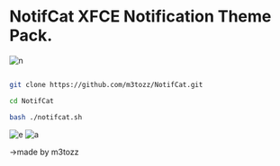 # NotifCat XFCE Notification Theme Pack.


![n](https://user-images.githubusercontent.com/79897762/235468495-fda40073-cb0d-4f6c-95bc-b20921edfba0.png)

```bash

git clone https://github.com/m3tozz/NotifCat.git 
```
```bash
cd NotifCat 
```
```bash
bash ./notifcat.sh
```
![e](https://user-images.githubusercontent.com/79897762/235957576-1b199142-917a-40cc-a9e2-d2c2a7cd49e2.png)
![a](https://user-images.githubusercontent.com/79897762/235471983-c7ad69a0-576a-471e-95e7-034ac9336824.png)

→made by m3tozz
